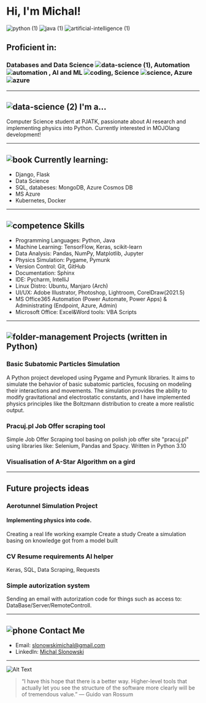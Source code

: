 # Hi, I'm Michal!

![python (1)](https://github.com/gluchy1/gluchy1/assets/70800019/2244e384-f183-4824-ad23-c49b49a747b0) ![java (1)](https://github.com/gluchy1/gluchy1/assets/70800019/29c2b56b-437c-4d98-b9c7-3409a65e50e3) ![artificial-intelligence (1)](https://github.com/gluchy1/gluchy1/assets/70800019/5b6d4fb8-c721-469e-aae4-a0358427a9c1)



## Proficient in:
### Databases and Data Science ![data-science (1)](https://github.com/gluchy1/gluchy1/assets/70800019/4fb05ede-dc3c-49db-ae92-21a8087aa5c3), Automation ![automation](https://github.com/gluchy1/gluchy1/assets/70800019/e6c92672-e444-4f88-bf72-f31c464169bf) , AI and ML ![coding](https://github.com/gluchy1/gluchy1/assets/70800019/7d3500a8-1514-4761-b588-0b8d5ccaec87), Science ![science](https://github.com/gluchy1/gluchy1/assets/70800019/c40da5b8-527e-43af-9eac-988a82c78da8), Azure ![azure](https://github.com/gluchy1/gluchy1/assets/70800019/e8d15aab-af8a-45d7-a010-8c98e02a9405)

---

## ![data-science (2)](https://github.com/gluchy1/gluchy1/assets/70800019/350d1e27-ec66-4324-a321-b5bc52c0d1b2) I'm a...
Computer Science student at PJATK, passionate about AI research and implementing physics into Python.
Currently interested in MOJOlang development!

---

## ![book](https://github.com/gluchy1/gluchy1/assets/70800019/726bb3c5-1802-44e4-99d5-7c7704ca5f0c) Currently learning:
- Django, Flask
- Data Science
- SQL, databeses: MongoDB, Azure Cosmos DB
- MS Azure
- Kubernetes, Docker

---

## ![competence](https://github.com/gluchy1/gluchy1/assets/70800019/a5301243-b00d-4baa-9447-4eb81e084a65) Skills

- Programming Languages: Python, Java
- Machine Learning: TensorFlow, Keras, scikit-learn
- Data Analysis: Pandas, NumPy, Matplotlib, Jupyter
- Physics Simulation: Pygame, Pymunk
- Version Control: Git, GitHub
- Documentation: Sphinx
- IDE: Pycharm, IntelliJ
- Linux Distro: Ubuntu, Manjaro (Arch)
- UI/UX: Adobe Illustrator, Photoshop, Lightroom, CorelDraw(2021.5)
- MS Office365 Automation (Power Automate, Power Apps) & Administrating (Endpoint, Azure, Admin)
- Microsoft Office: Excel&Word tools: VBA Scripts

---

## ![folder-management](https://github.com/gluchy1/gluchy1/assets/70800019/6963ee70-9c94-4694-a25c-23d728601b36) Projects (written in Python)

### Basic Subatomic Particles Simulation

A Python project developed using Pygame and Pymunk libraries. It aims to simulate the behavior of basic subatomic particles, focusing on modeling their interactions and movements. The simulation provides the ability to modify gravitational and electrostatic constants, and I have implemented physics principles like the Boltzmann distribution to create a more realistic output.

### Pracuj.pl Job Offer scraping tool
Simple Job Offer Scraping tool basing on polish job offer site "pracuj.pl" using libraries like: Selenium, Pandas and Spacy. Written in Python 3.10

### Visualisation of A-Star Algorithm on a gird

---

## Future projects ideas

### Aerotunnel Simulation Project
#### Implementing physics into code.
Creating a real life working example
Create a study
Create a simulation basing on knowledge got from a model built

### CV Resume requirements AI helper
Keras, SQL, Data Scraping, Requests

### Simple autorization system
Sending an email with autorization code for things such as access to: DataBase/Server/RemoteControll.

---

## ![phone](https://github.com/gluchy1/gluchy1/assets/70800019/b97f75d1-93e3-46d1-a8fb-488912f7789c) Contact Me

- Email: slonowskimichal@gmail.com
- LinkedIn: [Michal Slonowski](https://www.linkedin.com/in/michalslonowski/)

---

![Alt Text](https://media2.giphy.com/media/v1.Y2lkPTc5MGI3NjExNjFjODU0NTA0NmYyOWVmOGQ0NzhiYTE4MTk3MDhiYzYxYzc5YzE0ZiZlcD12MV9pbnRlcm5hbF9naWZzX2dpZklkJmN0PWc/gG9fVWJdN41NeiHhzk/giphy.gif)
> “I have this hope that there is a better way. Higher-level tools that actually let you see the structure of the software more clearly will be of tremendous value.”
— Guido van Rossum
